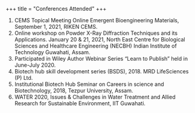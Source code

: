 +++
title = "Conferences Attended"
+++

1. CEMS Topical Meeting Online Emergent Bioengineering Materials, September 1, 2021, RIKEN CEMS.
2. Online workshop on Powder X-Ray Diffraction Techniques and its Applications. January 20 & 21, 2021, North East Centre for Biological Sciences and Healthcare Engineering (NECBH) Indian Institute of Technology Guwahati, Assam.
3. Participated in Wiley Author Webinar Series “Learn to Publish” held in June-July 2020.
4. Biotech hub skill development series (BSDS), 2018. MRD LifeSciences (P) Ltd. 
5. Institutional Biotech Hub Seminar on Careers in science and Biotechnology, 2018, Tezpur University, Assam.
6. WATER 2020, Issues & Challenges in Water Treatment and Allied Research for Sustainable Environment, IIT Guwahati.